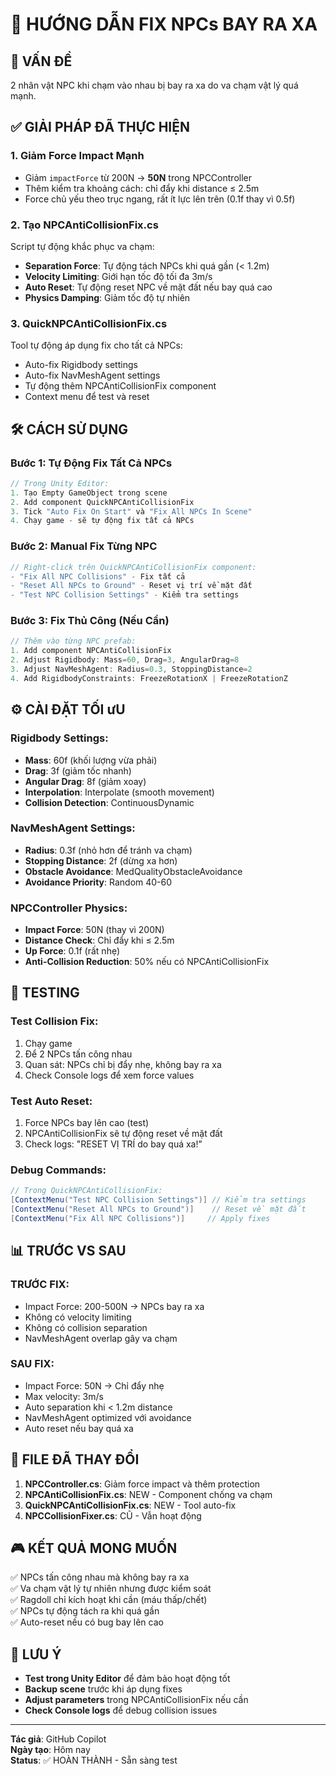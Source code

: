 # 🚀 HƯỚNG DẪN FIX NPCs BAY RA XA

## 🎯 VẤN ĐỀ
2 nhân vật NPC khi chạm vào nhau bị bay ra xa do va chạm vật lý quá mạnh.

## ✅ GIẢI PHÁP ĐÃ THỰC HIỆN

### 1. **Giảm Force Impact Mạnh**
- Giảm `impactForce` từ 200N → **50N** trong NPCController
- Thêm kiểm tra khoảng cách: chỉ đẩy khi distance ≤ 2.5m
- Force chủ yếu theo trục ngang, rất ít lực lên trên (0.1f thay vì 0.5f)

### 2. **Tạo NPCAntiCollisionFix.cs**
Script tự động khắc phục va chạm:
- **Separation Force**: Tự động tách NPCs khi quá gần (< 1.2m)
- **Velocity Limiting**: Giới hạn tốc độ tối đa 3m/s
- **Auto Reset**: Tự động reset NPC về mặt đất nếu bay quá cao
- **Physics Damping**: Giảm tốc độ tự nhiên

### 3. **QuickNPCAntiCollisionFix.cs**
Tool tự động áp dụng fix cho tất cả NPCs:
- Auto-fix Rigidbody settings
- Auto-fix NavMeshAgent settings  
- Tự động thêm NPCAntiCollisionFix component
- Context menu để test và reset

## 🛠️ CÁCH SỬ DỤNG

### Bước 1: Tự Động Fix Tất Cả NPCs
```csharp
// Trong Unity Editor:
1. Tạo Empty GameObject trong scene
2. Add component QuickNPCAntiCollisionFix
3. Tick "Auto Fix On Start" và "Fix All NPCs In Scene"
4. Chạy game - sẽ tự động fix tất cả NPCs
```

### Bước 2: Manual Fix Từng NPC
```csharp
// Right-click trên QuickNPCAntiCollisionFix component:
- "Fix All NPC Collisions" - Fix tất cả
- "Reset All NPCs to Ground" - Reset vị trí về mặt đất
- "Test NPC Collision Settings" - Kiểm tra settings
```

### Bước 3: Fix Thủ Công (Nếu Cần)
```csharp
// Thêm vào từng NPC prefab:
1. Add component NPCAntiCollisionFix
2. Adjust Rigidbody: Mass=60, Drag=3, AngularDrag=8
3. Adjust NavMeshAgent: Radius=0.3, StoppingDistance=2
4. Add RigidbodyConstraints: FreezeRotationX | FreezeRotationZ
```

## ⚙️ CÀI ĐẶT TỐI ưU

### Rigidbody Settings:
- **Mass**: 60f (khối lượng vừa phải)
- **Drag**: 3f (giảm tốc nhanh)
- **Angular Drag**: 8f (giảm xoay)
- **Interpolation**: Interpolate (smooth movement)
- **Collision Detection**: ContinuousDynamic

### NavMeshAgent Settings:
- **Radius**: 0.3f (nhỏ hơn để tránh va chạm)
- **Stopping Distance**: 2f (dừng xa hơn)
- **Obstacle Avoidance**: MedQualityObstacleAvoidance
- **Avoidance Priority**: Random 40-60

### NPCController Physics:
- **Impact Force**: 50N (thay vì 200N)
- **Distance Check**: Chỉ đẩy khi ≤ 2.5m
- **Up Force**: 0.1f (rất nhẹ)
- **Anti-Collision Reduction**: 50% nếu có NPCAntiCollisionFix

## 🧪 TESTING

### Test Collision Fix:
1. Chạy game
2. Để 2 NPCs tấn công nhau
3. Quan sát: NPCs chỉ bị đẩy nhẹ, không bay ra xa
4. Check Console logs để xem force values

### Test Auto Reset:
1. Force NPCs bay lên cao (test)
2. NPCAntiCollisionFix sẽ tự động reset về mặt đất
3. Check logs: "RESET VỊ TRÍ do bay quá xa!"

### Debug Commands:
```csharp
// Trong QuickNPCAntiCollisionFix:
[ContextMenu("Test NPC Collision Settings")] // Kiểm tra settings
[ContextMenu("Reset All NPCs to Ground")]    // Reset về mặt đất
[ContextMenu("Fix All NPC Collisions")]     // Apply fixes
```

## 📊 TRƯỚC VS SAU

### TRƯỚC FIX:
- Impact Force: 200-500N → NPCs bay ra xa
- Không có velocity limiting
- Không có collision separation
- NavMeshAgent overlap gây va chạm

### SAU FIX:
- Impact Force: 50N → Chỉ đẩy nhẹ
- Max velocity: 3m/s
- Auto separation khi < 1.2m distance
- NavMeshAgent optimized với avoidance
- Auto reset nếu bay quá xa

## 🔧 FILE ĐÃ THAY ĐỔI

1. **NPCController.cs**: Giảm force impact và thêm protection
2. **NPCAntiCollisionFix.cs**: NEW - Component chống va chạm
3. **QuickNPCAntiCollisionFix.cs**: NEW - Tool auto-fix
4. **NPCCollisionFixer.cs**: CŨ - Vẫn hoạt động

## 🎮 KẾT QUẢ MONG MUỐN

✅ NPCs tấn công nhau mà không bay ra xa  
✅ Va chạm vật lý tự nhiên nhưng được kiểm soát  
✅ Ragdoll chỉ kích hoạt khi cần (máu thấp/chết)  
✅ NPCs tự động tách ra khi quá gần  
✅ Auto-reset nếu có bug bay lên cao  

## 🚨 LƯU Ý

- **Test trong Unity Editor** để đảm bảo hoạt động tốt
- **Backup scene** trước khi áp dụng fixes
- **Adjust parameters** trong NPCAntiCollisionFix nếu cần
- **Check Console logs** để debug collision issues

---
**Tác giả**: GitHub Copilot  
**Ngày tạo**: Hôm nay  
**Status**: ✅ HOÀN THÀNH - Sẵn sàng test
